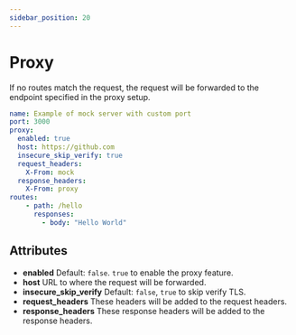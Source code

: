 ```yaml
---
sidebar_position: 20
---
```

# Proxy

 If no routes match the request, the request will be forwarded to the endpoint specified in the proxy setup.

```yaml title="proxy.yaml"
name: Example of mock server with custom port
port: 3000
proxy:
  enabled: true
  host: https://github.com
  insecure_skip_verify: true
  request_headers:
    X-From: mock
  response_headers:
    X-From: proxy
routes:
    - path: /hello
      responses:
        - body: "Hello World"
```

## Attributes

- **enabled**  Default: `false`. `true` to enable the proxy feature.
- **host** URL to where the request will be forwarded.
- **insecure_skip_verify** Default: `false`, `true` to skip verify TLS.
- **request_headers** These headers will be added to the request headers.
- **response_headers** These response headers will be added to the response headers.
